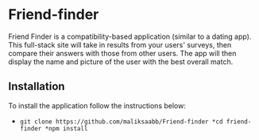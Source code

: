 # Friend-finder

Friend Finder is a compatibility-based application (similar to a dating app). This full-stack site will take in results from your users' surveys, then compare their answers with those from other users. The app will then display the name and picture of the user with the best overall match.

## Installation
To install the application follow the instructions below:

* ` git clone https://github.com/maliksaabb/Friend-finder
   *cd friend-finder
   *npm install `
